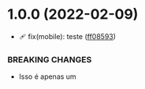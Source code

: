 # 1.0.0 (2022-02-09)

- :adhesive_bandage: fix(mobile): teste ([ff08593](https://github.com/kaiquepy/reactnavigationstart/commit/ff08593f4ebcca2a51d9ffaad8536247b45dd3a7))

### BREAKING CHANGES

- Isso é apenas um
